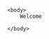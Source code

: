 <!DOCTYPE html>
<head>
    <link rel="stylesheet" type="text/css"href="mystyle.css">

    <body>
        Welcome
        
    </body>
</head>


